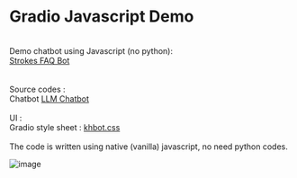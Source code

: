 # Gradio Javascript Demo<br>
<br>
Demo chatbot using Javascript (no python):<br>
<a href='https://wingsmaker.github.io/Github/faq_bot.html'>Strokes FAQ Bot</a><br>
<br>
<br>
Source codes :<br>
Chatbot <a href='https://raw.githubusercontent.com/WingsMaker/llm_chat/main/llm_chat.html'>LLM Chatbot</a><br>
<br>
UI : 
<br>
Gradio style sheet : <a href='https://raw.githubusercontent.com/WingsMaker/llm_chat/main/khbot.css'>khbot.css</a><br>
<br>
The code is written using native (vanilla) javascript, no need python codes.<br>

![image](https://github.com/WingsMaker/llm_chat/assets/32192638/7bb1c5dd-4e39-40ba-87ed-c9a666a92505)

